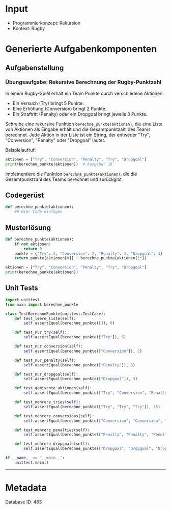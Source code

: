 # Input
- Programmierkonzept: Rekursion
- Kontext: Rugby

# Generierte Aufgabenkomponenten
## Aufgabenstellung
### Übungsaufgabe: Rekursive Berechnung der Rugby-Punktzahl

In einem Rugby-Spiel erhält ein Team Punkte durch verschiedene Aktionen:

- Ein Versuch (Try) bringt 5 Punkte.
- Eine Erhöhung (Conversion) bringt 2 Punkte.
- Ein Straftritt (Penalty) oder ein Dropgoal bringt jeweils 3 Punkte.

Schreibe eine rekursive Funktion `berechne_punkte(aktionen)`, die eine Liste von Aktionen als Eingabe erhält und die Gesamtpunktzahl des Teams berechnet. Jede Aktion in der Liste ist ein String, der entweder "Try", "Conversion", "Penalty" oder "Dropgoal" lautet.

Beispielaufruf:
```python
aktionen = ["Try", "Conversion", "Penalty", "Try", "Dropgoal"]
print(berechne_punkte(aktionen))  # Ausgabe: 18
```

Implementiere die Funktion `berechne_punkte(aktionen)`, die die Gesamtpunktzahl des Teams berechnet und zurückgibt.

## Codegerüst
```python
def berechne_punkte(aktionen):
    ## Hier Code einfügen
```

## Musterlösung
```python
def berechne_punkte(aktionen):
    if not aktionen:
        return 0
    punkte = {"Try": 5, "Conversion": 2, "Penalty": 3, "Dropgoal": 3}
    return punkte[aktionen[0]] + berechne_punkte(aktionen[1:])

aktionen = ["Try", "Conversion", "Penalty", "Try", "Dropgoal"]
print(berechne_punkte(aktionen))
```

## Unit Tests
```python
import unittest
from main import berechne_punkte

class TestBerechnePunkte(unittest.TestCase):
    def test_leere_liste(self):
        self.assertEqual(berechne_punkte([]), 0)

    def test_nur_try(self):
        self.assertEqual(berechne_punkte(["Try"]), 5)

    def test_nur_conversion(self):
        self.assertEqual(berechne_punkte(["Conversion"]), 2)

    def test_nur_penalty(self):
        self.assertEqual(berechne_punkte(["Penalty"]), 3)

    def test_nur_dropgoal(self):
        self.assertEqual(berechne_punkte(["Dropgoal"]), 3)

    def test_gemischte_aktionen(self):
        self.assertEqual(berechne_punkte(["Try", "Conversion", "Penalty", "Try", "Dropgoal"]), 18)

    def test_mehrere_tries(self):
        self.assertEqual(berechne_punkte(["Try", "Try", "Try"]), 15)

    def test_mehrere_conversions(self):
        self.assertEqual(berechne_punkte(["Conversion", "Conversion", "Conversion"]), 6)

    def test_mehrere_penalties(self):
        self.assertEqual(berechne_punkte(["Penalty", "Penalty", "Penalty"]), 9)

    def test_mehrere_dropgoals(self):
        self.assertEqual(berechne_punkte(["Dropgoal", "Dropgoal", "Dropgoal"]), 9)

if __name__ == '__main__':
    unittest.main()
```
___
# Metadata
Database ID: 483
